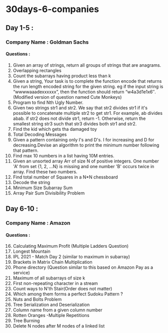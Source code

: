 # 30days-6-companies 
## Day 1-5 :
### Company Name : Goldman Sachs
#### Questions :

1.  Given an array of strings, return all groups of strings that are anagrams.
2.  Overlapping rectangles
3.  Count the subarrays having product less than k
4.  Given a string, Your task is to  complete the function encode that returns the run length encoded string for the given string. eg if the input string is “wwwwaaadexxxxxx”, then
    the function should return “w4a3d1e1x6″.(Modified version of question named Cute Monkeys)
5.  Program to find Nth Ugly Number.
6.  Given two strings str1 and str2. We say that str2 divides str1 if it's possible to concatenate multiple str2 to get str1. For example, ab divides abab. if str2 does not divide 
    str1, return -1. Otherwise, return the smallest string str3 such that str3 divides both str1 and str2.
7.  Find the kid which gets tha damaged toy
8.  Total Decoding Messages
9.  Given a pattern containing only I's and D's. I for increasing and D for decreasing.Devise an algorithm to print the minimum number following that pattern.
10. Find max 10 numbers in a list having 10M entries.
11. Given an unsorted array Arr of size N of positive integers. One number 'A' from     set {1, 2, …N} is missing and one number 'B' occurs twice in array. Find these two numbers.
12. Find total number of Squares in a N*N chessboard
13. Decode the string
14. Minimum Size Subarray Sum
15. Array Pair Sum Divisibility Problem


## Day 6-10 :
### Company Name : Amazon
#### Questions :

16. Calculating Maximum Profit (Multiple Ladders Question)
17. Longest Mountain
18. IPL 2021 - Match Day 2 (similar to maximum in subarray)
19. Brackets in Matrix Chain Multiplication
20. Phone directory (Question similar to this based on Amazon Pay as a service)
21. Maximum of all subarrays of size k
22. First non-repeating character in a stream
23. Count ways to N'th Stair(Order does not matter)
24. Which among them forms a perfect Sudoku Pattern ? 
25. Nuts and Bolts Problem  
26. Tree Serialization and Deserialization  
27. Column name from a given column number  
28. Rotten Oranges -Multiple Repetitions  
29. Tree Burning  
30. Delete N nodes after M nodes of a linked list 